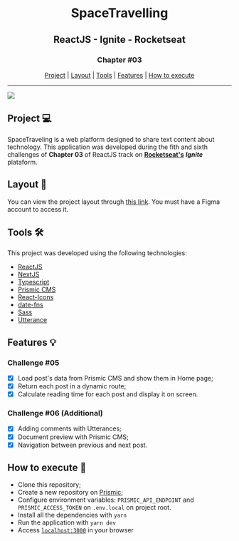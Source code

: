 <div align="center">
  <h1>SpaceTravelling</h1>
  <h2>ReactJS - Ignite - Rocketseat</h2>
  <h3>Chapter #03</h3>
  <div>
    <a href="https://github.com/caioharuo/spacetraveling/new/master?readme=1#project-">Project</a>  |  
    <a href="https://github.com/caioharuo/spacetraveling/new/master?readme=1#layout-">Layout</a>  |  
    <a href="https://github.com/caioharuo/spacetraveling/new/master?readme=1#tools-%EF%B8%8F">Tools</a>  |  
    <a href="https://github.com/caioharuo/spacetraveling/new/master?readme=1#features-">Features</a>   |  
    <a href="https://github.com/caioharuo/spacetraveling/new/master?readme=1#how-to-execute-">How to execute</a>     
  </div>
</div> 

<hr />


![](https://i.imgur.com/TtaSi3S.png)

## Project 💻

SpaceTraveling is a web platform designed to share text content about technology.
This application was developed during the fith and sixth challenges of **Chapter 03** of ReactJS track on **[Rocketseat's](https://www.linkedin.com/school/rocketseat/)** ***Ignite*** plataform.

## Layout 🔖
You can view the project layout through [this link](https://www.figma.com/file/0Y26j0tf1K2WB5c1ja5hov/Desafios-M%C3%B3dulo-3-ReactJS/duplicate). You must have a Figma account to access it.

## Tools 🛠️

This project was developed using the following technologies:

- [ReactJS](https://pt-br.reactjs.org/)
- [NextJS](https://nextjs.org/)
- [Typescript](https://www.typescriptlang.org/)
- [Prismic CMS](https://prismic.io/)
- [React-Icons](https://react-icons.github.io/react-icons/)
- [date-fns](https://date-fns.org/)
- [Sass](https://sass-lang.com/)
- [Utterance](https://utteranc.es/)

## Features 💡

### Challenge #05
- [x] Load post's data from Prismic CMS and show them in Home page;
- [x] Return each post in a dynamic route;
- [x] Calculate reading time for each post and display it on screen.

### Challenge #06 (Additional)
- [x] Adding comments with Utterances;
- [x] Document preview with Prismic CMS;
- [x] Navigation between previous and next post.

## How to execute 🚀

- Clone this repository;
- Create a new repository on [Prismic](https://prismic.io/);
- Configure environment variables: `PRISMIC_API_ENDPOINT` and `PRISMIC_ACCESS_TOKEN` on `.env.local` on project root.
- Install all the dependencies with `yarn`
- Run the application with `yarn dev`
- Access [`localhost:3000`](http://localhost:3000/) in your browser

